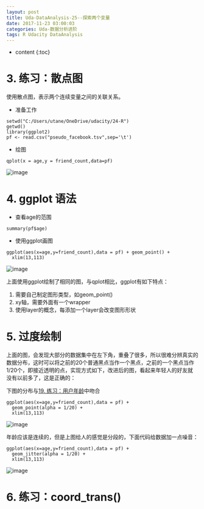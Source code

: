 ```yaml
---
layout: post
title: Uda-DataAnalysis-25--探索两个变量
date: 2017-11-23 03:00:03
categories: Uda-数据分析进阶
tags: R Udacity DataAnalysis 
---
```

* content
{:toc}


# 3. 练习：散点图

使用散点图，表示两个连续变量之间的关联关系。

- 准备工作

```{r}
setwd("C:/Users/utane/OneDrive/udacity/24-R")
getwd()
library(ggplot2)
pf <- read.csv("pseudo_facebook.tsv",sep='\t')
```

- 绘图

```{r Scatterplots}
qplot(x = age,y = friend_count,data=pf)
```

![image](https://user-images.githubusercontent.com/18595935/33324031-a530995a-d491-11e7-88e0-d9992230e279.png)

# 4. ggplot 语法

- 查看age的范围

```{r}
summary(pf$age)
```

- 使用ggplot画图

```{r ggplot Syntax}
ggplot(aes(x=age,y=friend_count),data = pf) + geom_point() + 
  xlim(13,113)
```

![image](https://user-images.githubusercontent.com/18595935/33324276-87956d7a-d492-11e7-8df0-d7294c74cfd9.png)

上面使用ggplot绘制了相同的图，与qplot相比，ggplot有如下特点：
1. 需要自己制定图形类型，如geom_point()
2. xy轴，需要外面有一个wrapper
3. 使用layer的概念，每添加一个layer会改变图形形状


# 5. 过度绘制

上面的图，会发现大部分的数据集中在左下角，重叠了很多，所以很难分辨真实的数据分布，这时可以将之前的20个普通黑点当作一个黑点，之前的一个黑点当作1/20个，即接近透明的点，实现方式如下，改进后的图，看起来年轻人的好友就没有以前多了，这是正确的：

下图的分布与[19. 练习：用户年龄](http://localhost:4000/2017/11/22/Uda-DataAnalysis-23/#19-练习用户年龄)中吻合

```{r Overplotting}
ggplot(aes(x=age,y=friend_count),data = pf) + 
  geom_point(alpha = 1/20) + 
  xlim(13,113)
```

![image](https://user-images.githubusercontent.com/18595935/33325270-24e014f2-d495-11e7-9d79-d167b67d5ee9.png)


年龄应该是连续的，但是上图给人的感觉是分段的，下面代码给数据加一点噪音：

```{r}
ggplot(aes(x=age,y=friend_count),data = pf) + 
  geom_jitter(alpha = 1/20) + 
  xlim(13,113)
```

![image](https://user-images.githubusercontent.com/18595935/33325359-59fb13b2-d495-11e7-9a6e-81b67cf10be2.png)


# 6. 练习：coord_trans()

